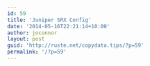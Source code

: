 ```yaml
---
id: 59
title: 'Juniper SRX Config'
date: '2014-05-16T22:21:14+10:00'
author: joconnor
layout: post
guid: 'http://ruste.net/copydata.tips/?p=59'
permalink: '/?p=59'
---
```


